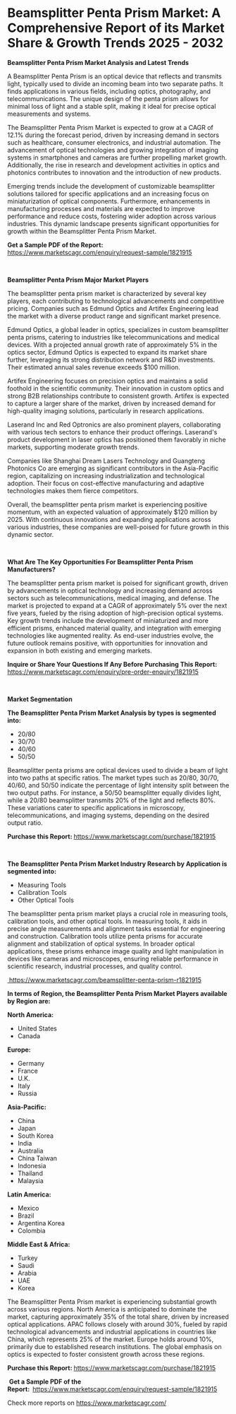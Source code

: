 <p><h1>Beamsplitter Penta Prism Market: A Comprehensive Report of its Market Share & Growth Trends 2025 - 2032</h1></p><p><strong>Beamsplitter Penta Prism Market Analysis and Latest Trends</strong></p>
<p><p>A Beamsplitter Penta Prism is an optical device that reflects and transmits light, typically used to divide an incoming beam into two separate paths. It finds applications in various fields, including optics, photography, and telecommunications. The unique design of the penta prism allows for minimal loss of light and a stable split, making it ideal for precise optical measurements and systems.</p><p>The Beamsplitter Penta Prism Market is expected to grow at a CAGR of 12.1% during the forecast period, driven by increasing demand in sectors such as healthcare, consumer electronics, and industrial automation. The advancement of optical technologies and growing integration of imaging systems in smartphones and cameras are further propelling market growth. Additionally, the rise in research and development activities in optics and photonics contributes to innovation and the introduction of new products.</p><p>Emerging trends include the development of customizable beamsplitter solutions tailored for specific applications and an increasing focus on miniaturization of optical components. Furthermore, enhancements in manufacturing processes and materials are expected to improve performance and reduce costs, fostering wider adoption across various industries. This dynamic landscape presents significant opportunities for growth within the Beamsplitter Penta Prism Market.</p></p>
<p><strong>Get a Sample PDF of the Report:&nbsp;</strong> <a href="https://www.marketscagr.com/enquiry/request-sample/1821915?utm_campaign=2194&utm_medium=2&utm_source=Github&utm_content=ia&utm_term=09042025&utm_id=beamsplitter-penta-prism">https://www.marketscagr.com/enquiry/request-sample/1821915</a></p>
<p>&nbsp;</p>
<p><strong>Beamsplitter Penta Prism Major Market Players</strong></p>
<p><p>The beamsplitter penta prism market is characterized by several key players, each contributing to technological advancements and competitive pricing. Companies such as Edmund Optics and Artifex Engineering lead the market with a diverse product range and significant market presence. </p><p>Edmund Optics, a global leader in optics, specializes in custom beamsplitter penta prisms, catering to industries like telecommunications and medical devices. With a projected annual growth rate of approximately 5% in the optics sector, Edmund Optics is expected to expand its market share further, leveraging its strong distribution network and R&D investments. Their estimated annual sales revenue exceeds $100 million.</p><p>Artifex Engineering focuses on precision optics and maintains a solid foothold in the scientific community. Their innovation in custom optics and strong B2B relationships contribute to consistent growth. Artifex is expected to capture a larger share of the market, driven by increased demand for high-quality imaging solutions, particularly in research applications.</p><p>Laserand Inc and Red Optronics are also prominent players, collaborating with various tech sectors to enhance their product offerings. Laserand's product development in laser optics has positioned them favorably in niche markets, supporting moderate growth trends.</p><p>Companies like Shanghai Dream Lasers Technology and Guangteng Photonics Co are emerging as significant contributors in the Asia-Pacific region, capitalizing on increasing industrialization and technological adoption. Their focus on cost-effective manufacturing and adaptive technologies makes them fierce competitors.</p><p>Overall, the beamsplitter penta prism market is experiencing positive momentum, with an expected valuation of approximately $120 million by 2025. With continuous innovations and expanding applications across various industries, these companies are well-poised for future growth in this dynamic sector.</p></p>
<p>&nbsp;</p>
<p><strong>What Are The Key Opportunities For Beamsplitter Penta Prism Manufacturers?</strong></p>
<p><p>The beamsplitter penta prism market is poised for significant growth, driven by advancements in optical technology and increasing demand across sectors such as telecommunications, medical imaging, and defense. The market is projected to expand at a CAGR of approximately 5% over the next five years, fueled by the rising adoption of high-precision optical systems. Key growth trends include the development of miniaturized and more efficient prisms, enhanced material quality, and integration with emerging technologies like augmented reality. As end-user industries evolve, the future outlook remains positive, with opportunities for innovation and expansion in both existing and emerging markets.</p></p>
<p><strong>Inquire or Share Your Questions If Any Before Purchasing This Report:</strong> <a href="https://www.marketscagr.com/enquiry/pre-order-enquiry/1821915?utm_campaign=2194&utm_medium=2&utm_source=Github&utm_content=ia&utm_term=09042025&utm_id=beamsplitter-penta-prism">https://www.marketscagr.com/enquiry/pre-order-enquiry/1821915</a></p>
<p>&nbsp;</p>
<p><strong>Market Segmentation</strong></p>
<p><strong>The Beamsplitter Penta Prism Market Analysis by types is segmented into:</strong></p>
<p><ul><li>20/80</li><li>30/70</li><li>40/60</li><li>50/50</li></ul></p>
<p><p>Beamsplitter penta prisms are optical devices used to divide a beam of light into two paths at specific ratios. The market types such as 20/80, 30/70, 40/60, and 50/50 indicate the percentage of light intensity split between the two output paths. For instance, a 50/50 beamsplitter equally divides light, while a 20/80 beamsplitter transmits 20% of the light and reflects 80%. These variations cater to specific applications in microscopy, telecommunications, and imaging systems, depending on the desired output ratio.</p></p>
<p><strong>Purchase this Report:&nbsp;</strong><a href="https://www.marketscagr.com/purchase/1821915?utm_campaign=2194&utm_medium=2&utm_source=Github&utm_content=ia&utm_term=09042025&utm_id=beamsplitter-penta-prism">https://www.marketscagr.com/purchase/1821915</a></p>
<p>&nbsp;</p>
<p><strong>The Beamsplitter Penta Prism Market Industry Research by Application is segmented into:</strong></p>
<p><ul><li>Measuring Tools</li><li>Calibration Tools</li><li>Other Optical Tools</li></ul></p>
<p><p>The beamsplitter penta prism market plays a crucial role in measuring tools, calibration tools, and other optical tools. In measuring tools, it aids in precise angle measurements and alignment tasks essential for engineering and construction. Calibration tools utilize penta prisms for accurate alignment and stabilization of optical systems. In broader optical applications, these prisms enhance image quality and light manipulation in devices like cameras and microscopes, ensuring reliable performance in scientific research, industrial processes, and quality control.</p></p>
<p><a href="https://www.marketscagr.com/beamsplitter-penta-prism-r1821915?utm_campaign=2194&utm_medium=2&utm_source=Github&utm_content=ia&utm_term=09042025&utm_id=beamsplitter-penta-prism">&nbsp;https://www.marketscagr.com/beamsplitter-penta-prism-r1821915</a></p>
<p><strong>In terms of Region, the Beamsplitter Penta Prism Market Players available by Region are:</strong></p>
<p>
    <p> <strong> North America: </strong>
        <ul>
            <li>United States</li>
            <li>Canada</li>
        </ul>
        </p> 
    <p> <strong> Europe: </strong>
        <ul>
            <li>Germany</li>
            <li>France</li>
            <li>U.K.</li>
            <li>Italy</li>
            <li>Russia</li>
        </ul>
        </p> 
    <p> <strong> Asia-Pacific: </strong>
        <ul>
            <li>China</li>
            <li>Japan</li>
            <li>South Korea</li>
            <li>India</li>
            <li>Australia</li>
            <li>China Taiwan</li>
            <li>Indonesia</li>
            <li>Thailand</li>
            <li>Malaysia</li>
        </ul>
        </p> 
    <p> <strong> Latin America: </strong>
        <ul>
            <li>Mexico</li>
            <li>Brazil</li>
            <li>Argentina Korea</li>
            <li>Colombia</li>
        </ul>
        </p> 
    <p> <strong> Middle East & Africa: </strong>
        <ul>
            <li>Turkey</li>
            <li>Saudi</li>
            <li>Arabia</li>
            <li>UAE</li>
            <li>Korea</li>
        </ul>
    </p>
    </p>
<p><p>The Beamsplitter Penta Prism market is experiencing substantial growth across various regions. North America is anticipated to dominate the market, capturing approximately 35% of the total share, driven by increased optical applications. APAC follows closely with around 30%, fueled by rapid technological advancements and industrial applications in countries like China, which represents 25% of the market. Europe holds around 10%, primarily due to established research institutions. The global emphasis on optics is expected to foster consistent growth across these regions.</p></p>
<p><strong>Purchase this Report: </strong><a href="https://www.marketscagr.com/purchase/1821915?utm_campaign=2194&utm_medium=2&utm_source=Github&utm_content=ia&utm_term=09042025&utm_id=beamsplitter-penta-prism">https://www.marketscagr.com/purchase/1821915</a></p>
<p>&nbsp;<strong>Get a Sample PDF of the Report:&nbsp;&nbsp;</strong><a href="https://www.marketscagr.com/enquiry/request-sample/1821915?utm_campaign=2194&utm_medium=2&utm_source=Github&utm_content=ia&utm_term=09042025&utm_id=beamsplitter-penta-prism">https://www.marketscagr.com/enquiry/request-sample/1821915</a></p>
<p><strong></strong></p>
<p>Check more reports on <a href="https://www.marketscagr.com/?utm_campaign=2194&utm_medium=2&utm_source=Github&utm_content=ia&utm_term=09042025&utm_id=beamsplitter-penta-prism">https://www.marketscagr.com/</a></p>